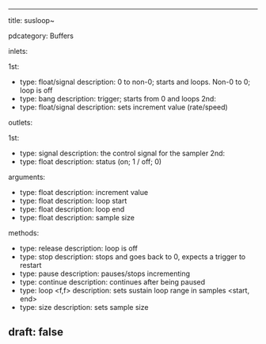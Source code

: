 --- 


title: susloop~

pdcategory: Buffers

inlets:

  1st:
  - type: float/signal
    description: 0 to non-0; starts and loops. Non-0 to 0; loop is off
  - type: bang
    description: trigger; starts from 0 and loops
  2nd:
  - type: float/signal
    description: sets increment value (rate/speed)

outlets:

  1st:
  - type: signal
    description: the control signal for the sampler
  2nd:
  - type: float
    description: status (on; 1 / off; 0)

arguments:
  - type: float
    description: increment value
  - type: float
    description: loop start
  - type: float
    description: loop end
  - type: float
    description: sample size

methods:
  - type: release
    description: loop is off
  - type: stop
    description: stops and goes back to 0, expects a trigger to restart
  - type: pause
    description: pauses/stops incrementing
  - type: continue
    description: continues after being paused
  - type: loop <f,f>
    description: sets sustain loop range in samples <start, end>
  - type: size <float>
    description: sets sample size



draft: false
---